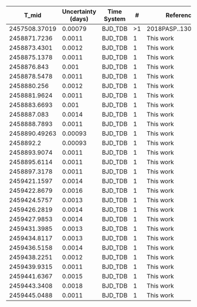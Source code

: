 |T_mid|Uncertainty (days)           |Time System|#                                            |Reference                           |
|-----|-----------------------------|-----------|---------------------------------------------|------------------------------------|
|2457508.37019|0.00079                      |BJD_TDB    |>1                                           |2018PASP..130g4401B                 |
|2458871.7236|0.0011                       |BJD_TDB    |1                                            |This work                           |
|2458873.4301|0.0012                       |BJD_TDB    |1                                            |This work                           |
|2458875.1378|0.0011                       |BJD_TDB    |1                                            |This work                           |
|2458876.843|0.001                        |BJD_TDB    |1                                            |This work                           |
|2458878.5478|0.0011                       |BJD_TDB    |1                                            |This work                           |
|2458880.256|0.0012                       |BJD_TDB    |1                                            |This work                           |
|2458881.9624|0.0011                       |BJD_TDB    |1                                            |This work                           |
|2458883.6693|0.001                        |BJD_TDB    |1                                            |This work                           |
|2458887.083|0.0014                       |BJD_TDB    |1                                            |This work                           |
|2458888.7893|0.0011                       |BJD_TDB    |1                                            |This work                           |
|2458890.49263|0.00093                      |BJD_TDB    |1                                            |This work                           |
|2458892.2|0.00093                      |BJD_TDB    |1                                            |This work                           |
|2458893.9074|0.0011                       |BJD_TDB    |1                                            |This work                           |
|2458895.6114|0.0011                       |BJD_TDB    |1                                            |This work                           |
|2458897.3178|0.0011                       |BJD_TDB    |1                                            |This work                           |
|2459421.1597|0.0014                       |BJD_TDB    |1                                            |This work                           |
|2459422.8679|0.0016                       |BJD_TDB    |1                                            |This work                           |
|2459424.5757|0.0013                       |BJD_TDB    |1                                            |This work                           |
|2459426.2819|0.0014                       |BJD_TDB    |1                                            |This work                           |
|2459427.9853|0.0014                       |BJD_TDB    |1                                            |This work                           |
|2459431.3985|0.0013                       |BJD_TDB    |1                                            |This work                           |
|2459434.8117|0.0013                       |BJD_TDB    |1                                            |This work                           |
|2459436.5158|0.0014                       |BJD_TDB    |1                                            |This work                           |
|2459438.2251|0.0012                       |BJD_TDB    |1                                            |This work                           |
|2459439.9315|0.0011                       |BJD_TDB    |1                                            |This work                           |
|2459441.6367|0.0015                       |BJD_TDB    |1                                            |This work                           |
|2459443.3408|0.0018                       |BJD_TDB    |1                                            |This work                           |
|2459445.0488|0.0011                       |BJD_TDB    |1                                            |This work                           |
